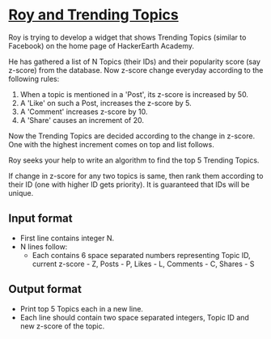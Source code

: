 # [Roy and Trending Topics][link]

Roy is trying to develop a widget that shows Trending Topics (similar to Facebook) on the home page of HackerEarth Academy.

He has gathered a list of N Topics (their IDs) and their popularity score (say z-score) from the database. Now z-score change everyday according to the following rules:

1. When a topic is mentioned in a 'Post', its z-score is increased by 50.
2. A 'Like' on such a Post, increases the z-score by 5.
3. A 'Comment' increases z-score by 10.
4. A 'Share' causes an increment of 20.

Now the Trending Topics are decided according to the change in z-score. One with the highest increment comes on top and list follows.

Roy seeks your help to write an algorithm to find the top 5 Trending Topics.

If change in z-score for any two topics is same, then rank them according to their ID (one with higher ID gets priority). It is guaranteed that IDs will be unique.

## Input format

- First line contains integer N.
- N lines follow:
  - Each contains 6 space separated numbers representing Topic ID, current z-score - Z, Posts - P, Likes - L, Comments - C, Shares - S

## Output format

- Print top 5 Topics each in a new line.
- Each line should contain two space separated integers, Topic ID and new z-score of the topic.

[link]: https://www.hackerearth.com/practice/data-structures/trees/heapspriority-queues/practice-problems/algorithm/roy-and-trending-topics-1/
